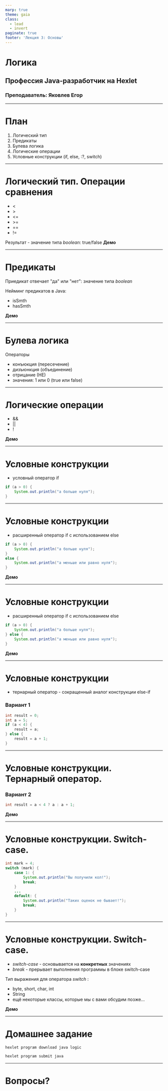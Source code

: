 ```yaml
---
marp: true
theme: gaia
class:
  - lead
  - invert
paginate: true
footer: 'Лекция 3: Основы'
---
```


# Логика
## Профессия Java-разработчик на Hexlet
### Преподаватель: Яковлев Егор
<!-- _color: white -->
<!-- _color: white -->

---
# План

1. Логический тип
2. Предикаты
3. Булева логика
4. Логические операции
5. Условные конструкции (if, else, :?, switch)

---

# Логический тип. Операции сравнения
* \<
* \>
* \<=
* \>=
* ==
* !=

Результат - значение типа *boolean*: true/false
**Демо**

---
# Предикаты

Приедикат отвечает "да" или "нет": значение типа *boolean*

Нейминг предикатов в Java:
* isSmth
* hasSmth

**Демо**

---
# Булева логика

Операторы
* конъюкция (пересечение)
* дизъюнкция (объединение)
* отрицание (НЕ)
* значения: 1 или 0 (true или false)

---

# Логические операции

* &&
* ||
* !

**Демо**

---

# Условные конструкции
* условный оператор if
```java
if (a > 0) {
    System.out.println("a больше нуля");
}
```

---

# Условные конструкции
* расширенный оператор if с использованием else
```java
if (a > 0) {
    System.out.println("a больше нуля");
}
else {
    System.out.println("a меньше или равно нуля");
}
```

**Демо**

---

# Условные конструкции
* расширенный оператор if с использованием else
```java
if (a > 0) {
    System.out.println("a больше нуля");
} else {
    System.out.println("a меньше или равно нуля");
}
```

**Демо**

---

# Условные конструкции
* тернарный оператор - сокращенный аналог конструкции else-if
### Вариант 1
```java
int result = 0;
int a = 5;
if (a < 4) {
    result = a;
} else {
    result = a + 1;
}
```
---

# Условные конструкции. Тернарный оператор.
### Вариант 2
```java
int result = a < 4 ? a : a + 1;
```
**Демо**

---

# Условные конструкции. Switch-case.
```java
int mark = 4;
switch (mark) {
    case 1: {
        System.out.println("Вы получили кол!");
        break;
    }
    ...
    default: {
        System.out.println("Таких оценок не бывает!");
        break;
    }
}
```
---

# Условные конструкции. Switch-case.

* *switch-case* - основывается на **конкретных** значениях
* *break* - прерывает выполнения программы в блоке switch-case

Тип выражения для оператора *switch* :
* byte, short, char, int
* String
* ещё некоторые классы, которые мы с вами обсудим позже...

**Демо**

---

# Домашнее задание

```bash
hexlet program download java logic

hexlet program submit java
```

---

# Вопросы?
